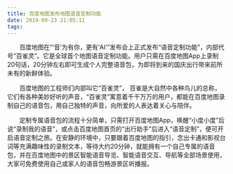 ```yaml
---
title: 百度地图发布地图语音定制功能
date: 2019-09-23 21:05:11
tags:
---
```


　　百度地图在“‘音’为有你，更有‘AI’”发布会上正式发布“语音定制功能”，内部代号“百雀灵”。它是全球首个地图语音定制功能。用户只需在百度地图App上录制20句话，20分钟左右即可生成个人完整语音包，为即将到来的国庆出行带来前所未有的新鲜体验。

　　百度地图的工程师们内部叫它“百雀灵”， 百雀是大自然中各种鸟儿的总称，它们有各种美妙好听的声音，“百雀灵”寓意着千千万万的用户，都能在百度地图录制自己的语音包，用自己独特的声音，向所爱的人表达着关心与陪伴。

　　定制专属语音包的流程十分简单，只需打开百度地图App，唤醒“小度小度”后说“录制我的语音”，或点击百度地图首页的“出行助手”后进入“语音定制”，便可开启语音定制之旅。在安静的环境中，只要跟着百度地图的指引，念出卡通和影视台词等充满趣味性的录制文本，等待大约20分钟，就能拥有一个自己专属的语音包，并在百度地图中的景区智能语音导览、智能语音交互、导航等全部场景使用，大家可免费使用自己或家人的语音包畅游景区听播报。
